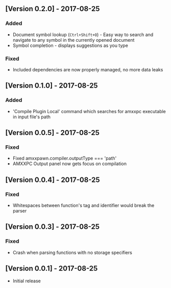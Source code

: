 ## [Version 0.2.0] - 2017-08-25
### Added
- Document symbol lookup (`Ctrl+Shift+O`) - Easy way to search and navigate to any symbol in the currently opened document
- Symbol completion - displays suggestions as you type

### Fixed
- Included dependencies are now properly managed, no more data leaks

## [Version 0.1.0] - 2017-08-25
### Added
- 'Compile Plugin Local' command which searches for amxxpc executable in input file's path

## [Version 0.0.5] - 2017-08-25
### Fixed
- Fixed amxxpawn.compiler.outputType === 'path'
- AMXXPC Output panel now gets focus on compilation

## [Version 0.0.4] - 2017-08-25
### Fixed
- Whitespaces between function's tag and identifier would break the parser

## [Version 0.0.3] - 2017-08-25
### Fixed
- Crash when parsing functions with no storage specifiers

## [Version 0.0.1] - 2017-08-25
- Initial release